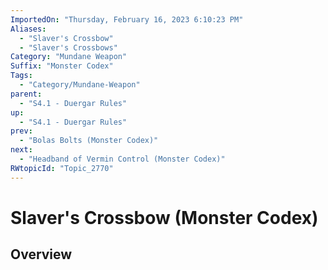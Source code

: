 ```yaml
---
ImportedOn: "Thursday, February 16, 2023 6:10:23 PM"
Aliases:
  - "Slaver's Crossbow"
  - "Slaver's Crossbows"
Category: "Mundane Weapon"
Suffix: "Monster Codex"
Tags:
  - "Category/Mundane-Weapon"
parent:
  - "S4.1 - Duergar Rules"
up:
  - "S4.1 - Duergar Rules"
prev:
  - "Bolas Bolts (Monster Codex)"
next:
  - "Headband of Vermin Control (Monster Codex)"
RWtopicId: "Topic_2770"
---
```

# Slaver's Crossbow (Monster Codex)
## Overview
